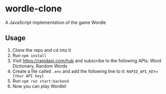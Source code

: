 # wordle-clone
A JavaScript implementation of the game Wordle

## Usage
1. Clone the repo and cd into it
2. Run `npm install`
3. Visit https://rapidapi.com/hub and subscribe to the following APIs: Word Dictionary, Random Words
4. Create a file called `.env` and add the following line to it: `RAPID_API_KEY={Your API key}`
5. Run `npm run start:backend`
6. Now you can play Wordle!
